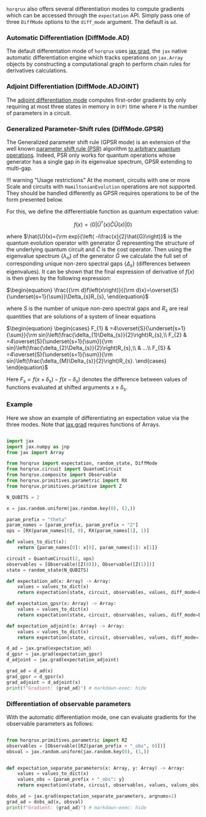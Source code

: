 `horqrux` also offers several differentiation modes to compute gradients which can be accessed through the
`expectation` API. Simply pass one of three `DiffMode` options to the `diff_mode` argument.
The default is `ad`.

### Automatic Differentiation (DiffMode.AD)
The default differentation mode of `horqrux` uses [jax.grad](https://docs.jax.dev/en/latest/_autosummary/jax.grad.html), the `jax` native automatic differentiation engine which tracks operations on `jax.Array` objects by constructing a computational graph to perform chain rules for derivatives calculations.

### Adjoint Differentiation (DiffMode.ADJOINT)
The [adjoint differentiation mode](https://arxiv.org/abs/2009.02823) computes first-order gradients by only requiring at most three states in memory in `O(P)` time where `P` is the number of parameters in a circuit.

### Generalized Parameter-Shift rules (DiffMode.GPSR)
The Generalized parameter shift rule (GPSR mode) is an extension of the well known [parameter shift rule (PSR)](https://arxiv.org/abs/1811.11184) algorithm [to arbitrary quantum operations](https://arxiv.org/abs/2108.01218). Indeed, PSR only works for quantum operations whose generator has a single gap in its eigenvalue spectrum, GPSR extending to multi-gap.

!!! warning "Usage restrictions"
    At the moment, circuits with one or more Scale and circuits with `HamiltonianEvolution` operations are not supported.
    They should be handled differently as GPSR requires operations to be of the form presented below.

For this, we define the differentiable function as quantum expectation value:

$$
f(x) = \left\langle 0\right|\hat{U}^{\dagger}(x)\hat{C}\hat{U}(x)\left|0\right\rangle
$$

where $\hat{U}(x)={\rm exp}{\left( -i\frac{x}{2}\hat{G}\right)}$ is the quantum evolution operator with generator $\hat{G}$ representing the structure of the underlying quantum circuit and $\hat{C}$ is the cost operator. Then using the eigenvalue spectrum $\left\{ \lambda_n\right\}$ of the generator $\hat{G}$ we calculate the full set of corresponding unique non-zero spectral gaps $\left\{ \Delta_s\right\}$ (differences between eigenvalues). It can be shown that the final expression of derivative of $f(x)$ is then given by the following expression:

$\begin{equation}
\frac{{\rm d}f\left(x\right)}{{\rm d}x}=\overset{S}{\underset{s=1}{\sum}}\Delta_{s}R_{s},
\end{equation}$

where $S$ is the number of unique non-zero spectral gaps and $R_s$ are real quantities that are solutions of a system of linear equations

$\begin{equation}
\begin{cases}
F_{1} & =4\overset{S}{\underset{s=1}{\sum}}{\rm sin}\left(\frac{\delta_{1}\Delta_{s}}{2}\right)R_{s},\\
F_{2} & =4\overset{S}{\underset{s=1}{\sum}}{\rm sin}\left(\frac{\delta_{2}\Delta_{s}}{2}\right)R_{s},\\
 & ...\\
F_{S} & =4\overset{S}{\underset{s=1}{\sum}}{\rm sin}\left(\frac{\delta_{M}\Delta_{s}}{2}\right)R_{s}.
\end{cases}
\end{equation}$

Here $F_s=f(x+\delta_s)-f(x-\delta_s)$ denotes the difference between values of functions evaluated at shifted arguments $x\pm\delta_s$.


### Example

Here we show an example of differentiating an expectation value via the three modes.
Note that [jax.grad](https://docs.jax.dev/en/latest/_autosummary/jax.grad.html) requires functions of Arrays.

```python exec="on" source="material-block" html="1" session="diff"

import jax
import jax.numpy as jnp
from jax import Array

from horqrux import expectation, random_state, DiffMode
from horqrux.circuit import QuantumCircuit
from horqrux.composite import Observable
from horqrux.primitives.parametric import RX
from horqrux.primitives.primitive import Z

N_QUBITS = 2

x = jax.random.uniform(jax.random.key(0), (2,))

param_prefix = "theta"
param_names = [param_prefix, param_prefix + "2"]
ops = [RX(param_names[0], 0), RX(param_names[1], 1)]

def values_to_dict(x):
    return {param_names[0]: x[0], param_names[1]: x[1]}

circuit = QuantumCircuit(2, ops)
observables = [Observable([Z(0)]), Observable([Z(1)])]
state = random_state(N_QUBITS)

def expectation_ad(x: Array) -> Array:
    values = values_to_dict(x)
    return expectation(state, circuit, observables, values, diff_mode=DiffMode.AD).sum()

def expectation_gpsr(x: Array) -> Array:
    values = values_to_dict(x)
    return expectation(state, circuit, observables, values, diff_mode=DiffMode.GPSR).sum()

def expectation_adjoint(x: Array) -> Array:
    values = values_to_dict(x)
    return expectation(state, circuit, observables, values, diff_mode= DiffMode.ADJOINT).sum()

d_ad = jax.grad(expectation_ad)
d_gpsr = jax.grad(expectation_gpsr)
d_adjoint = jax.grad(expectation_adjoint)

grad_ad = d_ad(x)
grad_gpsr = d_gpsr(x)
grad_adjoint = d_adjoint(x)
print(f"Gradient: {grad_ad}") # markdown-exec: hide
```

### Differentiation of observable parameters

With the automatic differentiation mode, one can evaluate gradients for the observable parameters as follows:

```python exec="on" source="material-block" html="1" session="diff"

from horqrux.primitives.parametric import RZ
observables = [Observable([RZ(param_prefix + "_obs", 0)])]
obsval = jax.random.uniform(jax.random.key(0), (1,))


def expectation_separate_parameters(x: Array, y: Array) -> Array:
    values = values_to_dict(x)
    values_obs = {param_prefix + "_obs": y}
    return expectation(state, circuit, observables, values, values_obs, diff_mode=DiffMode.AD).sum()

dobs_ad = jax.grad(expectation_separate_parameters, argnums=1)
grad_ad = dobs_ad(x, obsval)
print(f"Gradient: {grad_ad}") # markdown-exec: hide
```
